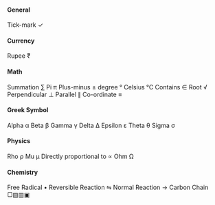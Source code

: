 #### General
Tick-mark ✓
#### Currency 
Rupee ₹
#### Math
Summation ∑
Pi π
Plus-minus ±
degree °
Celsius ℃
Contains ∈ 
Root √
Perpendicular ⊥
Parallel ∥ 
Co-ordinate ≡
#### Greek Symbol
Alpha α 
Beta β
Gamma γ
Delta Δ
Epsilon ε
Theta θ
Sigma σ
#### Physics
Rho ρ
Mu µ
Directly proportional to ∝
Ohm Ω
#### Chemistry
Free Radical •
Reversible Reaction ⇋
Normal Reaction →
Carbon Chain ▢▨▥▣
